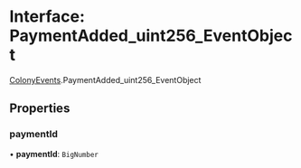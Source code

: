 # Interface: PaymentAdded\_uint256\_EventObject

[ColonyEvents](../modules/ColonyEvents.md).PaymentAdded_uint256_EventObject

## Properties

### paymentId

• **paymentId**: `BigNumber`
